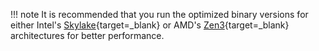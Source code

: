 !!! note
    It is recommended that you run the optimized binary versions for either Intel's [Skylake](https://www.intel.com/content/www/us/en/products/platforms/details/skylake-u-y.html){target=\_blank} or AMD's [Zen3](https://www.amd.com/en/technologies/zen-core.html){target=\_blank} architectures for better performance.
